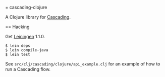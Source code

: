 = cascading-clojure

A Clojure library for [Cascading](http://cascading.org).

== Hacking

Get [Leiningen](http://github.com/technomancy/leiningen) 1.1.0.

    $ lein deps
    $ lein compile-java
    $ lein test

See `src/clj/cascading/clojure/api_example.clj` for an example of how to run a Cascading flow.
